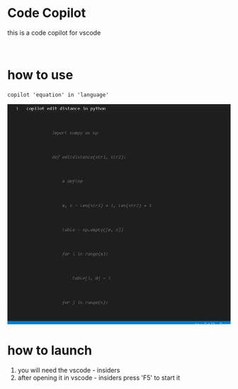 # Code Copilot 
this is a code copilot for vscode 

<br>

# how to use 
```
copilot 'equation' in 'language'
```
<img src="./Resources/img1.PNG">

<br>

# how to launch 
1. you will need the vscode - insiders 
2. after opening it in vscode - insiders press 'F5' to start it
